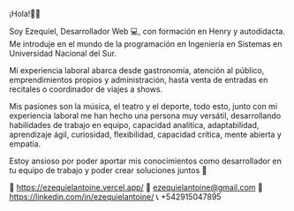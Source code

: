 ¡Hola!👋😄

Soy Ezequiel, Desarrollador Web 💻, con formación en Henry y autodidacta. 
Me introduje en el mundo de la programación en Ingeniería en Sistemas en Universidad Nacional del Sur. 

Mi experiencia laboral abarca desde gastronomía, atención al público, emprendimientos propios y administración, hasta venta de entradas en recitales o coordinador de viajes a shows.

Mis pasiones son la música, el teatro y el deporte, todo esto, junto con mi experiencia laboral me han hecho una persona muy versátil, desarrollando habilidades de trabajo en equipo, capacidad analítica, adaptabilidad, aprendizaje ágil, curiosidad, flexibilidad, capacidad crítica, mente abierta y empatía.

Estoy ansioso por poder aportar mis conocimientos como desarrollador en tu equipo de trabajo y poder crear soluciones juntos 🚀

💼 https://ezequielantoine.vercel.app/ 
📩 ezequielantoine@gmail.com 
📝 https://linkedin.com/in/ezequielantoine/ 
📞 +542915047895
